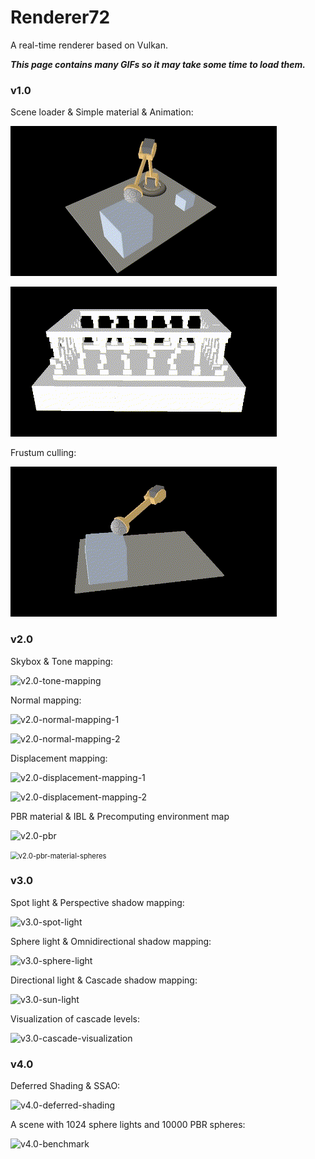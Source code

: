 # Renderer72
A real-time renderer based on Vulkan.

***This page contains many GIFs so it may take some time to load them.***

### v1.0

Scene loader & Simple material & Animation:

![v1.0-animation-1](./images/v1.0-animation-1.gif)

![v1.0-animation-2](./images/v1.0-animation-2.gif)

Frustum culling:

![v1.0-frustum-culling](./images/v1.0-frustum-culling.gif)

### v2.0

Skybox & Tone mapping:

![v2.0-tone-mapping](./images/v2.0-tone-mapping.gif)

Normal mapping:

![v2.0-normal-mapping-1](./images/v2.0-normal-mapping-1.gif)

![v2.0-normal-mapping-2](./images/v2.0-normal-mapping-2.gif)

Displacement mapping:

![v2.0-displacement-mapping-1](./images/v2.0-displacement-mapping-1.gif)

![v2.0-displacement-mapping-2](./images/v2.0-displacement-mapping-2.gif)

PBR material & IBL & Precomputing environment map

![v2.0-pbr](./images/v2.0-pbr.gif)

<img src="./images/v2.0-pbr-material-spheres.gif" alt="v2.0-pbr-material-spheres" style="zoom:80%;" />

### v3.0

Spot light & Perspective shadow mapping:

![v3.0-spot-light](./images/v3.0-spot-light.gif)

Sphere light & Omnidirectional shadow mapping:

![v3.0-sphere-light](./images/v3.0-sphere-light.gif)

Directional light & Cascade shadow mapping:

![v3.0-sun-light](./images/v3.0-sun-light.gif)

Visualization of cascade levels:

![v3.0-cascade-visualization](./images/v3.0-cascade-visualization.gif)

### v4.0

Deferred Shading & SSAO:

![v4.0-deferred-shading](./images/v4.0-deferred-shading.gif)

A scene with 1024 sphere lights and 10000 PBR spheres:

![v4.0-benchmark](./images/v4.0-benchmark.gif)
